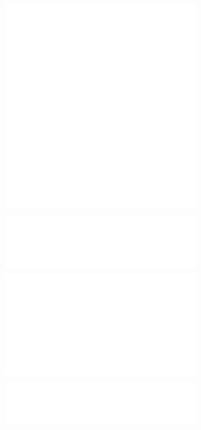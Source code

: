 
![Main Metrics](https://github.com/Zzznorlax/Zzznorlax/blob/main/metrics.personal.main.svg)

![Language Metrics](https://github.com/Zzznorlax/Zzznorlax/blob/main/metrics.personal.lang.svg)

![Activities Metrics](https://github.com/Zzznorlax/Zzznorlax/blob/main/metrics.personal.activity.svg)

![Stars Metrics](https://github.com/Zzznorlax/Zzznorlax/blob/main/metrics.personal.starred.svg)


<!-- <center>
<table>
    <tr>
        <td><img width="400px" align="left" src="https://github-readme-stats.vercel.app/api?username=Zzznorlax&count_private=true&show_icons=true&theme=buefy" /></td>
        <td><img width="495px" align="left" src="https://github-readme-stats.vercel.app/api/top-langs/?username=Zzznorlax&langs_count=8&layout=compact"/></td>
    </tr>
</table>
</center> -->
